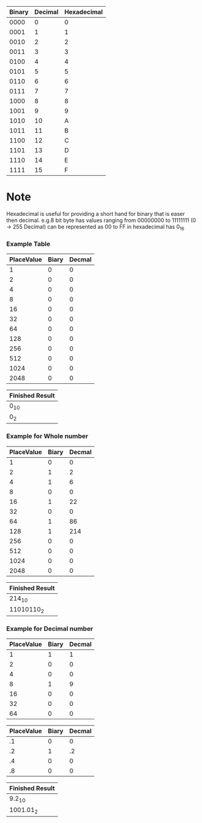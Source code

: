 Binary|Decimal|Hexadecimal|
-----|-----|-----|
0000|0|0
0001|1|1
0010|2|2
0011|3|3
0100|4|4
0101|5|5
0110|6|6
0111|7|7
1000|8|8
1001|9|9
1010|10|A
1011|11|B
1100|12|C
1101|13|D
1110|14|E
1111|15|F
# Note
Hexadecimal is useful for providing a short hand for binary that is easer then decimal.
e.g.8 bit byte has values ranging from 00000000 to 11111111 (0 -> 255 Decimal) can be represented as 00 to FF in hexadecimal
has 0<sub>16

### Example Table
PlaceValue|Biary|Decmal|
-------|-------|-------|
1|0|0|
2|0|0|
4|0|0|
8|0|0|
16|0|0|
32|0|0|
64|0|0|
128|0|0|
256|0|0|
512|0|0|
1024|0|0|
2048|0|0|

Finished Result|
-------|
0<sub>10|
0<sub>2|

### Example for Whole number

PlaceValue|Biary|Decmal|
-------|-------|-------|
1|0|0|
2|1|2|
4|1|6|
8|0|0|
16|1|22|
32|0|0|
64|1|86|
128|1|214|
256|0|0|
512|0|0|
1024|0|0|
2048|0|0|


Finished Result|
-------|
214<sub>10|
11010110<sub>2|

### Example for Decimal number

PlaceValue|Biary|Decmal|
-------|-------|-------|
1|1|1|
2|0|0|
4|0|0|
8|1|9|
16|0|0|
32|0|0|
64|0|0|

PlaceValue|Biary|Decmal|
-------|-------|-------|
.1|0|0|
.2|1|.2|
.4|0|0|
.8|0|0|

Finished Result|
-------|
9.2<sub>10|
1001.01<sub>2|

